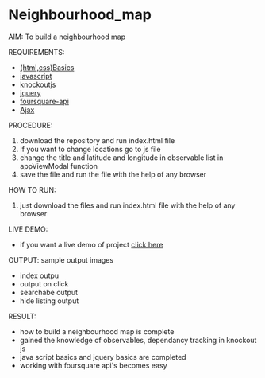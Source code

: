 # Neighbourhood_map

AIM:
To build a neighbourhood map 

REQUIREMENTS:
* [(html,css)Basics](https://www.w3schools.com/)
* [javascript](https://www.w3schools.com/jS/default.asp)
* [knockoutjs](http://knockoutjs.com/)
* [jquery](https://jquery.com)
* [foursquare-api](https://developer.foursquare.com)
* [Ajax](https://www.w3schools.com/xml/ajax_intro.asp)

PROCEDURE:
1. download the repository and run index.html file
2. If you want to change locations go to js file
3. change the title and latitude and longitude in observable list in appViewModal function
4. save the file and run the file with the help of any browser

HOW TO RUN:
1. just download the files and run index.html file with the help of any browser

LIVE DEMO:
* if you want a live demo of project [click here]()

OUTPUT:
sample output images
* index outpu []()
* output on click[]()
* searchabe output []()
* hide listing output []()

RESULT:
* how to build a neighbourhood map is complete
* gained the knowledge of observables, dependancy tracking in knockout js
* java script basics and jquery basics are completed
* working with foursquare api's becomes easy